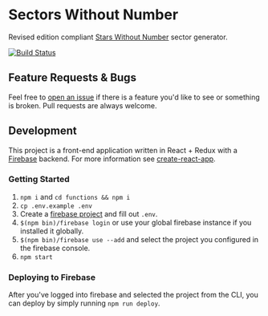 # Sectors Without Number

Revised edition compliant [Stars Without Number](http://www.sinenomine-pub.com/?page_id=395) sector generator.

[![Build Status](https://travis-ci.org/mpigsley/sectors-without-number.svg?branch=master)](https://travis-ci.org/mpigsley/sectors-without-number)

## Feature Requests & Bugs

Feel free to [open an issue](https://github.com/mpigsley/sectors-without-number/issues/new) if there is a feature you'd like to see or something is broken. Pull requests are always welcome.

## Development

This project is a front-end application written in React + Redux with a [Firebase](https://firebase.google.com/) backend. For more information see [create-react-app](https://github.com/facebookincubator/create-react-app).

### Getting Started

1. `npm i` and `cd functions && npm i`
2. `cp .env.example .env`
3. Create a [firebase project](https://console.firebase.google.com/) and fill out `.env`.
4. `$(npm bin)/firebase login` or use your global firebase instance if you installed it globally.
5. `$(npm bin)/firebase use --add` and select the project you configured in the firebase console.
6. `npm start`

### Deploying to Firebase

After you've logged into firebase and selected the project from the CLI, you can deploy by simply running `npm run deploy`.
